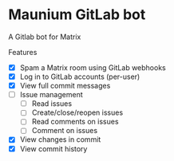 Maunium GitLab bot
==================
A Gitlab bot for Matrix

Features
* [x] Spam a Matrix room using GitLab webhooks
* [x] Log in to GitLab accounts (per-user)
* [x] View full commit messages
* [ ] Issue management
	* [ ] Read issues
	* [ ] Create/close/reopen issues
	* [ ] Read comments on issues
	* [ ] Comment on issues
* [x] View changes in commit
* [x] View commit history
